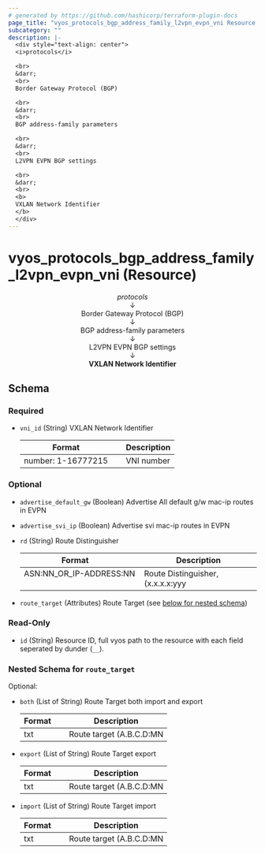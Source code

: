 ```yaml
---
# generated by https://github.com/hashicorp/terraform-plugin-docs
page_title: "vyos_protocols_bgp_address_family_l2vpn_evpn_vni Resource - vyos"
subcategory: ""
description: |-
  <div style="text-align: center">
  <i>protocols</i>

  <br>
  &darr;
  <br>
  Border Gateway Protocol (BGP)

  <br>
  &darr;
  <br>
  BGP address-family parameters

  <br>
  &darr;
  <br>
  L2VPN EVPN BGP settings

  <br>
  &darr;
  <br>
  <b>
  VXLAN Network Identifier
  </b>
  </div>
---
```


# vyos_protocols_bgp_address_family_l2vpn_evpn_vni (Resource)

<div style="text-align: center">
<i>protocols</i>

<br>
&darr;
<br>
Border Gateway Protocol (BGP)

<br>
&darr;
<br>
BGP address-family parameters

<br>
&darr;
<br>
L2VPN EVPN BGP settings

<br>
&darr;
<br>
<b>
VXLAN Network Identifier
</b>
</div>



<!-- schema generated by tfplugindocs -->
## Schema

### Required

- `vni_id` (String) VXLAN Network Identifier

    |  Format &emsp; | Description  |
    |----------|---------------|
    |  number: 1-16777215  &emsp; |  VNI number  |

### Optional

- `advertise_default_gw` (Boolean) Advertise All default g/w mac-ip routes in EVPN
- `advertise_svi_ip` (Boolean) Advertise svi mac-ip routes in EVPN
- `rd` (String) Route Distinguisher

    |  Format &emsp; | Description  |
    |----------|---------------|
    |  ASN:NN_OR_IP-ADDRESS:NN  &emsp; |  Route Distinguisher, (x.x.x.x:yyy|xxxx:yyyy)  |
- `route_target` (Attributes) Route Target (see [below for nested schema](#nestedatt--route_target))

### Read-Only

- `id` (String) Resource ID, full vyos path to the resource with each field seperated by dunder (`__`).

<a id="nestedatt--route_target"></a>
### Nested Schema for `route_target`

Optional:

- `both` (List of String) Route Target both import and export

    |  Format &emsp; | Description  |
    |----------|---------------|
    |  txt  &emsp; |  Route target (A.B.C.D:MN|EF:OPQR|GHJK:MN)  |
- `export` (List of String) Route Target export

    |  Format &emsp; | Description  |
    |----------|---------------|
    |  txt  &emsp; |  Route target (A.B.C.D:MN|EF:OPQR|GHJK:MN)  |
- `import` (List of String) Route Target import

    |  Format &emsp; | Description  |
    |----------|---------------|
    |  txt  &emsp; |  Route target (A.B.C.D:MN|EF:OPQR|GHJK:MN)  |
